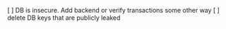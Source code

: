  [ ] DB is insecure. Add backend or verify transactions some other way
 [ ] delete DB keys that are publicly leaked